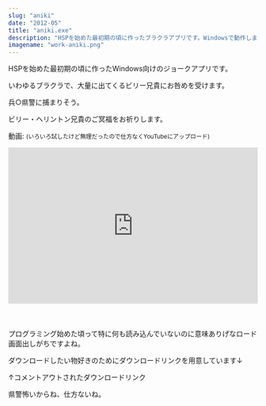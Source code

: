 ```yaml
---
slug: "aniki"
date: "2012-05"
title: "aniki.exe"
description: "HSPを始めた最初期の頃に作ったブラクラアプリです。Windowsで動作します。"
imagename: "work-aniki.png"
---
```


HSPを始めた最初期の頃に作ったWindows向けのジョークアプリです。

いわゆるブラクラで、大量に出てくるビリー兄貴にお咎めを受けます。

兵○県警に捕まりそう。

ビリー・ヘリントン兄貴のご冥福をお祈りします。

動画: <small>(いろいろ試したけど無理だったので仕方なくYouTubeにアップロード)</small>

<div style="position: relative; width: 100%; height: 0; padding-bottom: 62.5%; overflow: hidden; margin-bottom: 50px;" >
    <iframe src="https://www.youtube.com/embed/qdcROINsXXQ" frameborder="0" allow="accelerometer; autoplay; encrypted-media; gyroscope; picture-in-picture" allowfullscreen style="width: 100%; height: 100%; position: absolute; top: 0; left: 0;"></iframe>
</div>

プログラミング始めた頃って特に何も読み込んでいないのに意味ありげなロード画面出しがちですよね。

ダウンロードしたい物好きのためにダウンロードリンクを用意しています↓
<!--<a href="https://nnyapi.iciclize.net/uploads/282a604574e0407db5d78832a704140d.exe">ダウンロード - aniki.exe</a>-->
↑コメントアウトされたダウンロードリンク

県警怖いからね、仕方ないね。